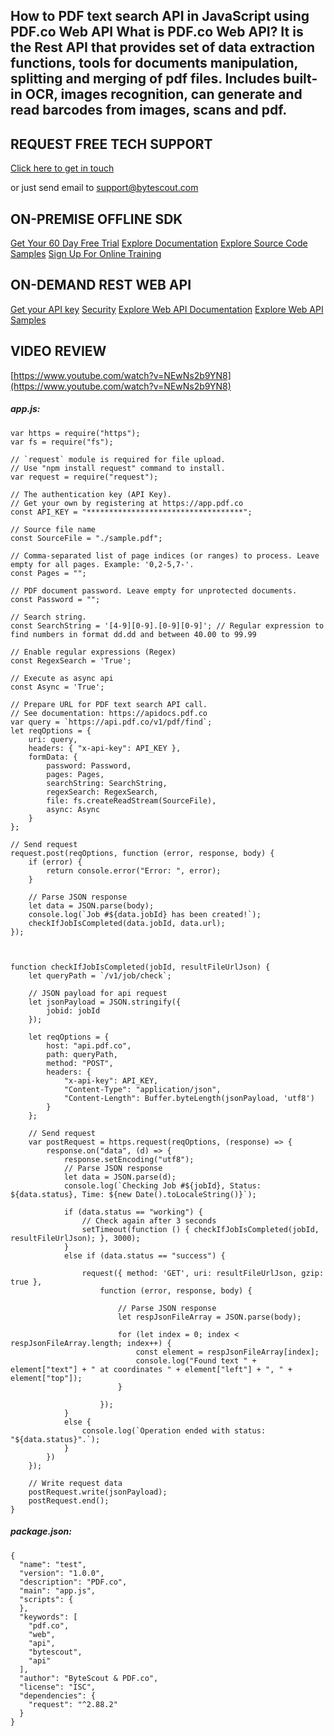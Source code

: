 ## How to PDF text search API in JavaScript using PDF.co Web API What is PDF.co Web API? It is the Rest API that provides set of data extraction functions, tools for documents manipulation, splitting and merging of pdf files. Includes built-in OCR, images recognition, can generate and read barcodes from images, scans and pdf.

## REQUEST FREE TECH SUPPORT

[Click here to get in touch](https://bytescout.zendesk.com/hc/en-us/requests/new?subject=PDF.co%20Web%20API%20Question)

or just send email to [support@bytescout.com](mailto:support@bytescout.com?subject=PDF.co%20Web%20API%20Question) 

## ON-PREMISE OFFLINE SDK 

[Get Your 60 Day Free Trial](https://bytescout.com/download/web-installer?utm_source=github-readme)
[Explore Documentation](https://bytescout.com/documentation/index.html?utm_source=github-readme)
[Explore Source Code Samples](https://github.com/bytescout/ByteScout-SDK-SourceCode/)
[Sign Up For Online Training](https://academy.bytescout.com/)


## ON-DEMAND REST WEB API

[Get your API key](https://app.pdf.co/signup?utm_source=github-readme)
[Security](https://pdf.co/security)
[Explore Web API Documentation](https://apidocs.pdf.co?utm_source=github-readme)
[Explore Web API Samples](https://github.com/bytescout/ByteScout-SDK-SourceCode/tree/master/PDF.co%20Web%20API)

## VIDEO REVIEW

[https://www.youtube.com/watch?v=NEwNs2b9YN8](https://www.youtube.com/watch?v=NEwNs2b9YN8)




<!-- code block begin -->

##### **app.js:**
    
```
var https = require("https");
var fs = require("fs");

// `request` module is required for file upload.
// Use "npm install request" command to install.
var request = require("request");

// The authentication key (API Key).
// Get your own by registering at https://app.pdf.co
const API_KEY = "***********************************";

// Source file name
const SourceFile = "./sample.pdf";

// Comma-separated list of page indices (or ranges) to process. Leave empty for all pages. Example: '0,2-5,7-'.
const Pages = "";

// PDF document password. Leave empty for unprotected documents.
const Password = "";

// Search string. 
const SearchString = '[4-9][0-9].[0-9][0-9]'; // Regular expression to find numbers in format dd.dd and between 40.00 to 99.99

// Enable regular expressions (Regex) 
const RegexSearch = 'True';

// Execute as async api
const Async = 'True';

// Prepare URL for PDF text search API call.
// See documentation: https://apidocs.pdf.co
var query = `https://api.pdf.co/v1/pdf/find`;
let reqOptions = {
    uri: query,
    headers: { "x-api-key": API_KEY },
    formData: {
        password: Password,
        pages: Pages,
        searchString: SearchString,
        regexSearch: RegexSearch,
        file: fs.createReadStream(SourceFile),
        async: Async
    }
};

// Send request
request.post(reqOptions, function (error, response, body) {
    if (error) {
        return console.error("Error: ", error);
    }

    // Parse JSON response
    let data = JSON.parse(body);
    console.log(`Job #${data.jobId} has been created!`);
    checkIfJobIsCompleted(data.jobId, data.url);
});



function checkIfJobIsCompleted(jobId, resultFileUrlJson) {
    let queryPath = `/v1/job/check`;

    // JSON payload for api request
    let jsonPayload = JSON.stringify({
        jobid: jobId
    });

    let reqOptions = {
        host: "api.pdf.co",
        path: queryPath,
        method: "POST",
        headers: {
            "x-api-key": API_KEY,
            "Content-Type": "application/json",
            "Content-Length": Buffer.byteLength(jsonPayload, 'utf8')
        }
    };

    // Send request
    var postRequest = https.request(reqOptions, (response) => {
        response.on("data", (d) => {
            response.setEncoding("utf8");
            // Parse JSON response
            let data = JSON.parse(d);
            console.log(`Checking Job #${jobId}, Status: ${data.status}, Time: ${new Date().toLocaleString()}`);

            if (data.status == "working") {
                // Check again after 3 seconds
                setTimeout(function () { checkIfJobIsCompleted(jobId, resultFileUrlJson); }, 3000);
            }
            else if (data.status == "success") {

                request({ method: 'GET', uri: resultFileUrlJson, gzip: true },
                    function (error, response, body) {

                        // Parse JSON response
                        let respJsonFileArray = JSON.parse(body);

                        for (let index = 0; index < respJsonFileArray.length; index++) {
                            const element = respJsonFileArray[index];
                            console.log("Found text " + element["text"] + " at coordinates " + element["left"] + ", " + element["top"]);
                        }

                    });
            }
            else {
                console.log(`Operation ended with status: "${data.status}".`);
            }
        })
    });

    // Write request data
    postRequest.write(jsonPayload);
    postRequest.end();
}
```

<!-- code block end -->    

<!-- code block begin -->

##### **package.json:**
    
```
{
  "name": "test",
  "version": "1.0.0",
  "description": "PDF.co",
  "main": "app.js",
  "scripts": {
  },
  "keywords": [
    "pdf.co",
    "web",
    "api",
    "bytescout",
    "api"
  ],
  "author": "ByteScout & PDF.co",
  "license": "ISC",
  "dependencies": {
    "request": "^2.88.2"
  }
}

```

<!-- code block end -->